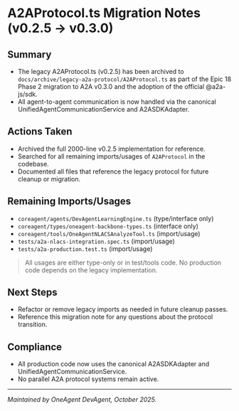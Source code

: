 # A2AProtocol.ts Migration Notes (v0.2.5 → v0.3.0)

## Summary

- The legacy A2AProtocol.ts (v0.2.5) has been archived to `docs/archive/legacy-a2a-protocol/A2AProtocol.ts` as part of the Epic 18 Phase 2 migration to A2A v0.3.0 and the adoption of the official @a2a-js/sdk.
- All agent-to-agent communication is now handled via the canonical UnifiedAgentCommunicationService and A2ASDKAdapter.

## Actions Taken

- Archived the full 2000-line v0.2.5 implementation for reference.
- Searched for all remaining imports/usages of `A2AProtocol` in the codebase.
- Documented all files that reference the legacy protocol for future cleanup or migration.

## Remaining Imports/Usages

- `coreagent/agents/DevAgentLearningEngine.ts` (type/interface only)
- `coreagent/types/oneagent-backbone-types.ts` (interface only)
- `coreagent/tools/OneAgentNLACSAnalyzeTool.ts` (import/usage)
- `tests/a2a-nlacs-integration.spec.ts` (import/usage)
- `tests/a2a-production.test.ts` (import/usage)

> All usages are either type-only or in test/tools code. No production code depends on the legacy implementation.

## Next Steps

- Refactor or remove legacy imports as needed in future cleanup passes.
- Reference this migration note for any questions about the protocol transition.

## Compliance

- All production code now uses the canonical A2ASDKAdapter and UnifiedAgentCommunicationService.
- No parallel A2A protocol systems remain active.

---

_Maintained by OneAgent DevAgent, October 2025._
